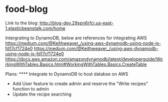 # food-blog
Link to the blog: http://blog-dev.29spn6rfcj.us-east-1.elasticbeanstalk.com/home

Intergrating to DynamoDB, below are references for integrating AWS
  https://medium.com/@Keithweaver_/using-aws-dynamodb-using-node-js-fd17cf1724e0
  https://medium.com/@Keithweaver_/using-aws-dynamodb-using-node-js-fd17cf1724e0
 https://docs.aws.amazon.com/amazondynamodb/latest/developerguide/WorkingWithTables.Basics.html#WorkingWithTables.Basics.CreateTable

Plans:
**** Integrate to DynamoDB to host databse on AWS
* Add User feature to create admin and reserve the "Write recipes" function to admin
* Update the recipe searching
